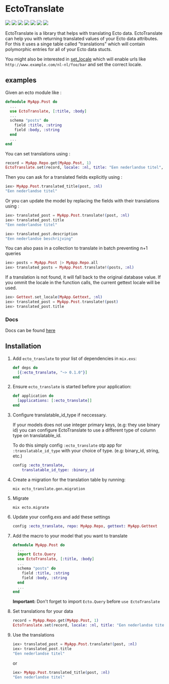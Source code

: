 # EctoTranslate
![](https://img.shields.io/hexpm/v/ecto_translate.svg) ![](https://img.shields.io/hexpm/dt/ecto_translate.svg) ![](https://img.shields.io/hexpm/dw/ecto_translate.svg) ![](https://img.shields.io/coveralls/smeevil/ecto_translate.svg) ![](https://img.shields.io/github/issues/smeevil/ecto_translate.svg) ![](https://img.shields.io/github/issues-pr/smeevil/ecto_translate.svg) ![](https://semaphoreci.com/api/v1/smeevil/ecto_translate/branches/master/shields_badge.svg)

EctoTranslate is a library that helps with translating Ecto data. EctoTranslate can help you with returning translated values of your Ecto data attributes. For this it uses a singe table called "translations" which will contain polymorphic entries for all of your Ecto data stucts.

You might also be interested in [set_locale](https://github.com/smeevil/set_locale) which will enable urls like ```http://www.example.com/nl-nl/foo/bar``` and set the correct locale.

## examples

Given an ecto module like :
```elixir
defmodule MyApp.Post do
  ...
  use EctoTranslate, [:title, :body]
  ...
  schema "posts" do
    field :title, :string
    field :body, :string
  end
  ...
end
```

You can set translations using :
```elixir
record = MyApp.Repo.get(MyApp.Post, 1)
EctoTranslate.set(record, locale: :nl, title: "Een nederlandse titel",  description: "Een nederlandse beschrijving"]
```

Then you can ask for a translated fields explicitly using :

```elixir
iex> MyApp.Post.translated_title(post, :nl)
"Een nederlandse titel"
```

Or you can update the model by replacing the fields with their translations using :

```elixir
iex> translated_post = MyApp.Post.translate!(post, :nl)
iex> translated_post.title
"Een nederlandse titel"

iex> translated_post.description
"Een nederlandse beschrijving"
```

You can also pass in a collection to translate in batch preventing n+1 queries
```elixir
iex> posts = MyApp.Post |> MyApp.Repo.all
iex> translated_posts = MyApp.Post.translate!(posts, :nl)
```

If a translation is not found, it will fall back to the original database value.
If you ommit the locale in the function calls, the current gettext locale will be used.

```elixir
iex> Gettext.set_locale(MyApp.Gettext, :nl)
iex> translated_post = MyApp.Post.translate!(post)
iex> translated_post.title
```
### Docs
Docs can be found [here](https://smeevil.github.io/ecto_translate/EctoTranslate.html)

## Installation

1. Add `ecto_translate` to your list of dependencies in `mix.exs`:

    ```elixir
    def deps do
      [{:ecto_translate, "~> 0.1.0"}]
    end
    ```

1. Ensure `ecto_translate` is started before your application:

    ```elixir
    def application do
      [applications: [:ecto_translate]]
    end
    ```

1. Configure translatable_id_type if neccessary.

    If your models does not use integer primary keys, (e.g: they use binary id)
    you can configure EctoTranslate to use a different type of column type on
    translatable_id.

    To do this simply config `:ecto_translate` otp app for `:translatable_id_type`
    with your choice of type. (e.g: binary_id, string, etc.)

      ```elixir
      config :ecto_translate,
          translatable_id_type: :binary_id
      ```

1. Create a migration for the translation table by running:

    ```shell
    mix ecto_translate.gen.migration
    ```

1. Migrate
    ```shell
    mix ecto.migrate
    ```
1. Update your config.exs and add these settings

    ```elixir
    config :ecto_translate, repo: MyApp.Repo, gettext: MyApp.Gettext
    ```

1. Add the macro to your model that you want to translate
    ```elixir
    defmodule MyApp.Post do
      ...
      import Ecto.Query
      use EctoTranslate, [:title, :body]
      ...
      schema "posts" do
        field :title, :string
        field :body, :string
      end
      ...
    end
    ```
    **Important:** Don't forget to import `Ecto.Query` before `use EctoTranslate`

1. Set translations for your data

    ```elixir
    record = MyApp.Repo.get(MyApp.Post, 1)
    EctoTranslate.set(record, locale: :nl, title: "Een nederlandse titel",  description: "Een nederlandse beschrijving"]
    ```

1. Use the translations


    ```elixir
    iex> translated_post = MyApp.Post.translate!(post, :nl)
    iex> translated_post.title
    "Een nederlandse titel"
    ```
    or

    ```elixir
    iex> MyApp.Post.translated_title(post, :nl)
    "Een nederlandse titel"
    ```
